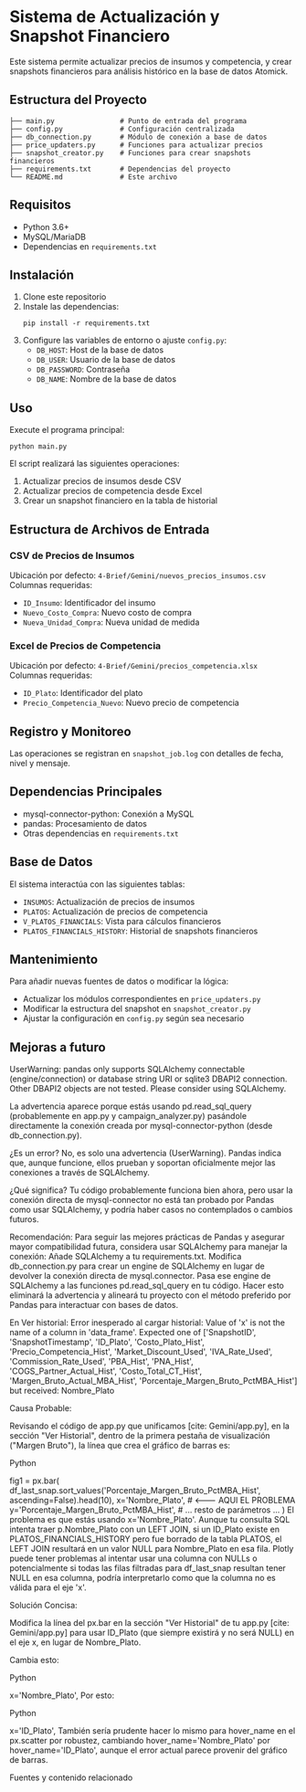 # Sistema de Actualización y Snapshot Financiero

Este sistema permite actualizar precios de insumos y competencia, y crear snapshots financieros para análisis histórico en la base de datos Atomick.

## Estructura del Proyecto

```
├── main.py                # Punto de entrada del programa
├── config.py              # Configuración centralizada
├── db_connection.py       # Módulo de conexión a base de datos
├── price_updaters.py      # Funciones para actualizar precios
├── snapshot_creator.py    # Funciones para crear snapshots financieros
├── requirements.txt       # Dependencias del proyecto
└── README.md              # Este archivo
```

## Requisitos

- Python 3.6+
- MySQL/MariaDB
- Dependencias en `requirements.txt`

## Instalación

1. Clone este repositorio
2. Instale las dependencias:
   ```
   pip install -r requirements.txt
   ```
3. Configure las variables de entorno o ajuste `config.py`:
   - `DB_HOST`: Host de la base de datos
   - `DB_USER`: Usuario de la base de datos
   - `DB_PASSWORD`: Contraseña
   - `DB_NAME`: Nombre de la base de datos

## Uso

Execute el programa principal:

```
python main.py
```

El script realizará las siguientes operaciones:
1. Actualizar precios de insumos desde CSV
2. Actualizar precios de competencia desde Excel
3. Crear un snapshot financiero en la tabla de historial

## Estructura de Archivos de Entrada

### CSV de Precios de Insumos
Ubicación por defecto: `4-Brief/Gemini/nuevos_precios_insumos.csv`
Columnas requeridas:
- `ID_Insumo`: Identificador del insumo
- `Nuevo_Costo_Compra`: Nuevo costo de compra
- `Nueva_Unidad_Compra`: Nueva unidad de medida

### Excel de Precios de Competencia
Ubicación por defecto: `4-Brief/Gemini/precios_competencia.xlsx`
Columnas requeridas:
- `ID_Plato`: Identificador del plato
- `Precio_Competencia_Nuevo`: Nuevo precio de competencia

## Registro y Monitoreo

Las operaciones se registran en `snapshot_job.log` con detalles de fecha, nivel y mensaje.

## Dependencias Principales

- mysql-connector-python: Conexión a MySQL
- pandas: Procesamiento de datos
- Otras dependencias en `requirements.txt`

## Base de Datos

El sistema interactúa con las siguientes tablas:
- `INSUMOS`: Actualización de precios de insumos
- `PLATOS`: Actualización de precios de competencia
- `V_PLATOS_FINANCIALS`: Vista para cálculos financieros
- `PLATOS_FINANCIALS_HISTORY`: Historial de snapshots financieros

## Mantenimiento

Para añadir nuevas fuentes de datos o modificar la lógica:
- Actualizar los módulos correspondientes en `price_updaters.py`
- Modificar la estructura del snapshot en `snapshot_creator.py`
- Ajustar la configuración en `config.py` según sea necesario

## Mejoras a futuro

UserWarning: pandas only supports SQLAlchemy connectable (engine/connection) or database string URI or sqlite3 DBAPI2 connection. Other DBAPI2 objects are not tested. Please consider using SQLAlchemy.

La advertencia aparece porque estás usando pd.read_sql_query (probablemente en app.py y campaign_analyzer.py) pasándole directamente la conexión creada por mysql-connector-python (desde db_connection.py).

¿Es un error? No, es solo una advertencia (UserWarning). Pandas indica que, aunque funcione, ellos prueban y soportan oficialmente mejor las conexiones a través de SQLAlchemy.

¿Qué significa? Tu código probablemente funciona bien ahora, pero usar la conexión directa de mysql-connector no está tan probado por Pandas como usar SQLAlchemy, y podría haber casos no contemplados o cambios futuros.

Recomendación: Para seguir las mejores prácticas de Pandas y asegurar mayor compatibilidad futura, considera usar SQLAlchemy para manejar la conexión:
Añade SQLAlchemy a tu requirements.txt.
Modifica db_connection.py para crear un engine de SQLAlchemy en lugar de devolver la conexión directa de mysql.connector.
Pasa ese engine de SQLAlchemy a las funciones pd.read_sql_query en tu código.
Hacer esto eliminará la advertencia y alineará tu proyecto con el método preferido por Pandas para interactuar con bases de datos.

En Ver historial: Error inesperado al cargar historial: Value of 'x' is not the name of a column in 'data_frame'. Expected one of ['SnapshotID', 'SnapshotTimestamp', 'ID_Plato', 'Costo_Plato_Hist', 'Precio_Competencia_Hist', 'Market_Discount_Used', 'IVA_Rate_Used', 'Commission_Rate_Used', 'PBA_Hist', 'PNA_Hist', 'COGS_Partner_Actual_Hist', 'Costo_Total_CT_Hist', 'Margen_Bruto_Actual_MBA_Hist', 'Porcentaje_Margen_Bruto_PctMBA_Hist'] but received: Nombre_Plato

Causa Probable:

Revisando el código de app.py que unificamos [cite: Gemini/app.py], en la sección "Ver Historial", dentro de la primera pestaña de visualización ("Margen Bruto"), la línea que crea el gráfico de barras es:

Python

fig1 = px.bar(
    df_last_snap.sort_values('Porcentaje_Margen_Bruto_PctMBA_Hist', ascending=False).head(10),
    x='Nombre_Plato', # <--- AQUI EL PROBLEMA
    y='Porcentaje_Margen_Bruto_PctMBA_Hist',
    # ... resto de parámetros ...
)
El problema es que estás usando x='Nombre_Plato'. Aunque tu consulta SQL intenta traer p.Nombre_Plato con un LEFT JOIN, si un ID_Plato existe en PLATOS_FINANCIALS_HISTORY pero fue borrado de la tabla PLATOS, el LEFT JOIN resultará en un valor NULL para Nombre_Plato en esa fila. Plotly puede tener problemas al intentar usar una columna con NULLs o potencialmente si todas las filas filtradas para df_last_snap resultan tener NULL en esa columna, podría interpretarlo como que la columna no es válida para el eje 'x'.

Solución Concisa:

Modifica la línea del px.bar en la sección "Ver Historial" de tu app.py [cite: Gemini/app.py] para usar ID_Plato (que siempre existirá y no será NULL) en el eje x, en lugar de Nombre_Plato.

Cambia esto:

Python

x='Nombre_Plato',
Por esto:

Python

x='ID_Plato',
También sería prudente hacer lo mismo para hover_name en el px.scatter por robustez, cambiando hover_name='Nombre_Plato' por hover_name='ID_Plato', aunque el error actual parece provenir del gráfico de barras.


Fuentes y contenido relacionado
